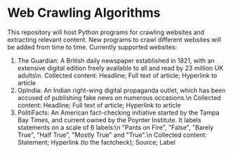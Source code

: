 # Web Crawling Algorithms
 This repository will host Python programs for crawling websites and extracting relevant content. New programs to crawl different websites will be added from time to time.
 Currently supported websites:
 1. The Guardian: A British daily newspaper established in 1821, with an extensive digital edition freely available to all and read by 23 million UK adults\n.
 				  Collected content: Headline; Full text of article; Hyperlink to article
 2. OpIndia: An Indian right-wing digital propaganda outlet, which has been accused of publishing fake news on numerous occasions.\n
 			 Collected content: Headline; Full text of article; Hyperlink to article
 3. PolitiFacts: An American fact-checking initiative started by the Tampa Bay Times, and current owned by the Poynter Institute. It labels statements on a scale of 6 labels:\n
 					"Pants on Fire", "False", "Barely True", "Half True", "Mostly True" and "True".\n
 				 Collected content: Statement; Hyperlink (to the factcheck); Source; Label
